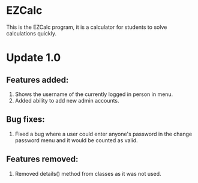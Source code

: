 # EZCalc
This is the EZCalc program, it is a calculator for students to solve calculations quickly.

# Update 1.0
## Features added:
1. Shows the username of the currently logged in person in menu.
2. Added ability to add new admin accounts.

## Bug fixes:
1. Fixed a bug where a user could enter anyone's password in the change password menu and it would be counted as valid.

## Features removed:
1. Removed details() method from classes as it was not used.



